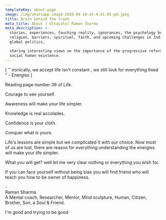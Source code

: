```yaml
---
templateKey: about-page
image: /img/whatsapp-image-2020-06-10-at-4.01.05-pm.jpeg
title: Brain behind the trash
meta_title: About | UltaLota| Raman Sharma
meta_description: >-
  stories, experiences, touching reality, ignorances, the psychology behind,
  religion, barriers, spiritual, faith, and upcoming challenges in Indian and
  global politics,

  sharing interesting views on the importance of the progressive reforms in
  social human existence.
---
```

\[ '' ironically, we accept life isn't constant , we still look for everything fixed " - Energies ]

Reading page number 36 of Life. 

Courage to see yourself.

Awareness will make your life simpler.

Knowledge is real accolades.

Confidence is your cloth.

Conquer what is yours.

Life's lessons are simple but we complicated it with our choice. Now most of us are lost, there are reason for everything understanding the energies will make your life simpler. 

What you will get? well let me very clear nothing or everything you wish for.

If you can face yourself without being bias you will find friend who will teach you how to be owner of happiness.

\- \
Raman Sharma\
A Mental coach, Researcher, Mentor, Mind sculpture, Human, Citizen, Brother, Son, a Soul & Friend. 

I'm good and trying to be good